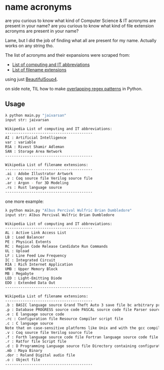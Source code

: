 # name acronyms

are you curious to know what kind of Computer Science & IT acronyms are present in your name? are you curious to know what kind of file extension acronyms are present in your name?

Lame, but I did the job of finding what all are present for my name. Actually works on any string tho.

The list of acronyms and their expansions were scraped from:
* [List of computing and IT abbreviations](https://en.wikipedia.org/wiki/List_of_computing_and_IT_abbreviations)
* [List of filename extensions](https://en.wikipedia.org/wiki/List_of_filename_extensions)

using just [BeautifulSoup4](https://www.crummy.com/software/BeautifulSoup/bs4/doc/). 

on side note, TIL how to make [overlapping regex patterns](https://stackoverflow.com/questions/11430863/how-to-find-overlapping-matches-with-a-regexp/) in Python.


## Usage


```sh
λ python main.py "jaivarsan"
input str: jaivarsan

Wikipedia List of computing and IT abbreviations: 
----------------------------------------
AI : Artificial Intelligence
var : variable
RSA : Rivest Shamir Adleman
SAN : Storage Area Network
----------------------------------------

Wikipedia List of filename extensions: 
----------------------------------------
.ai : Adobe Illustrator Artwork
.v : Coq source file Verilog source file
.ar : Argon - for 3D Modeling
.rs : Rust language source
----------------------------------------
```

one more example:

```sh
λ python main.py "Albus Percival Wulfric Brian Dumbledore"
input str: Albus Percival Wulfric Brian Dumbledore

Wikipedia List of computing and IT abbreviations: 
----------------------------------------
AL : Active Link Access List
LB : Load Balancer
PE : Physical Extents
RC : Region Code Release Candidate Run Commands
UL : Upload
LF : Line Feed Low Frequency
IC : Integrated Circuit
RIA : Rich Internet Application
UMB : Upper Memory Block
MB : Megabyte
LED : Light-Emitting Diode
EDO : Extended Data Out
----------------------------------------

Wikipedia List of filename extensions: 
----------------------------------------
.b : BASIC language source Grand Theft Auto 3 save file bc arbitrary precision calculator language file
.p : Database PROGRESS source code PASCAL source code file Parser source code file
.e : E language source code
.rc : Configuration file Resource Compiler script file
.c : C language source
Note that on case-sensitive platforms like Unix and with the gcc compiler the uppercase .C extension indicates a C++ source file. Unix file archive
.v : Coq source file Verilog source file
.f : Forth language source code file Fortran language source code file (in fixed form)
.r : Ratfor file Script file
.d : D Programming Language source file Directory containing configuration files (informal standard)
.mb : Maya Binary
.dor : Roland Digital audio file
.o : Object file
----------------------------------------
```

